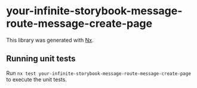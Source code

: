 # your-infinite-storybook-message-route-message-create-page

This library was generated with [Nx](https://nx.dev).

## Running unit tests

Run `nx test your-infinite-storybook-message-route-message-create-page` to execute the unit tests.

